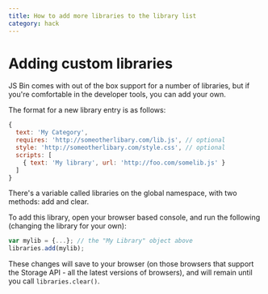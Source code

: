 ```yaml
---
title: How to add more libraries to the library list
category: hack
---
```

# Adding custom libraries

JS Bin comes with out of the box support for a number of libraries, but if you're comfortable in the developer tools, you can add your own.

The format for a new library entry is as follows:

```js
{ 
  text: 'My Category',
  requires: 'http://someotherlibary.com/lib.js', // optional
  style: 'http://someotherlibary.com/style.css', // optional
  scripts: [
    { text: 'My library', url: 'http://foo.com/somelib.js' }
  ]
}
```

There's a variable called libraries on the global namespace, with two methods: add and clear.

To add this library, open your browser based console, and run the following (changing the library for your own):

```js
var mylib = {...}; // the "My Library" object above
libraries.add(mylib);
```

These changes will save to your browser (on those browsers that support the Storage API - all the latest versions of browsers), and will remain until you call `libraries.clear()`.
